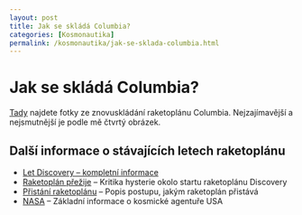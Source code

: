 ```yaml
---
layout: post
title: Jak se skládá Columbia?
categories: [Kosmonautika]
permalink: /kosmonautika/jak-se-sklada-columbia.html
---
```

# Jak se skládá Columbia?

[Tady](http://news.bbc.co.uk/1/hi/in_depth/photo_gallery/2825291.stm) najdete fotky ze znovuskládání raketoplánu Columbia. Nejzajímavější a nejsmutnější je podle mě čtvrtý obrázek.

## Další informace o stávajících letech raketoplánu

  * [Let Discovery – kompletní informace](http://www.techblog.cz/kosmonautika/let-discovery-kompletni-informace.html)
  * [Raketoplán přežije](http://www.techblog.cz/kosmonautika/raketoplan-prezije-tepelna-izolace-vydrzi.html) – Kritika hysterie okolo startu raketoplánu Discovery
  * [Přistání raketoplánu](http://www.techblog.cz/kosmonautika/pristani-raketoplanu.html) – Popis postupu, jakým raketoplán přistává
  * [NASA](http://www.techblog.cz/kosmonautika/nasa.html) – Základní informace o kosmické agentuře USA



